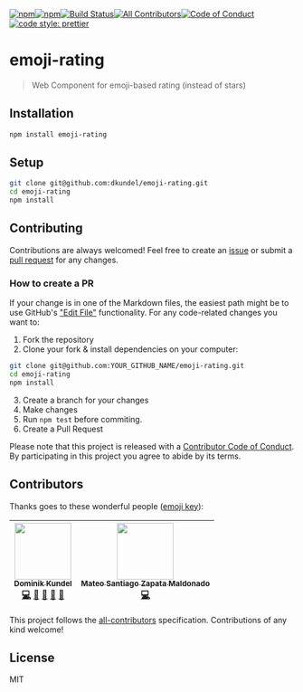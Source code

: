 <!-- BADGES:START -->
[![npm](https://img.shields.io/npm/v/emoji-rating.svg?style=flat-square)](https://npmjs.com/packages/emoji-rating)[![npm](https://img.shields.io/npm/dt/emoji-rating.svg?style=flat-square)](https://npmjs.com/packages/emoji-rating)[![Build Status](https://img.shields.io/travis/undefined/undefined.svg?branch=master&style=flat-square)](https://travis-ci.org/undefined/undefined)[![All Contributors](https://img.shields.io/badge/all_contributors-2-orange.svg?style=flat-square)](#contributors)[![Code of Conduct](https://img.shields.io/badge/%F0%9F%92%96-Code%20of%20Conduct-ff69b4.svg?style=flat-square)](CODE_OF_CONDUCT.md)[![code style: prettier](https://img.shields.io/badge/code_style-prettier-ff69b4.svg?style=flat-square)](https://github.com/prettier/prettier)
<!-- BADGES:END -->

# emoji-rating

> Web Component for emoji-based rating (instead of stars)

## Installation

```bash
npm install emoji-rating
```

## Setup

```bash
git clone git@github.com:dkundel/emoji-rating.git
cd emoji-rating
npm install
```


## Contributing

Contributions are always welcomed! Feel free to create an [issue](/issues) or submit a [pull request](/pull) for any changes.

### How to create a PR

If your change is in one of the Markdown files, the easiest path might be to use GitHub's ["Edit File"](https://help.github.com/articles/editing-files-in-your-repository/) functionality. For any code-related changes you want to:

1.  Fork the repository
2.  Clone your fork & install dependencies on your computer:

```bash
git clone git@github.com:YOUR_GITHUB_NAME/emoji-rating.git
cd emoji-rating
npm install
```

3.  Create a branch for your changes
4.  Make changes
5.  Run `npm test` before commiting.
6.  Create a Pull Request

Please note that this project is released with a [Contributor Code of Conduct](CODE_OF_CONDUCT.md).
By participating in this project you agree to abide by its terms.

## Contributors

Thanks goes to these wonderful people ([emoji key](https://github.com/kentcdodds/all-contributors#emoji-key)):

<!-- ALL-CONTRIBUTORS-LIST:START - Do not remove or modify this section -->
<!-- prettier-ignore -->
| [<img src="https://avatars3.githubusercontent.com/u/1505101?v=4" width="100px;"/><br /><sub><b>Dominik Kundel</b></sub>](https://dkundel.com)<br />[💻](https://github.com/dkundel/emoji-rating/commits?author=dkundel "Code") [🎨](#design-dkundel "Design") [🤔](#ideas-dkundel "Ideas, Planning, & Feedback") [👀](#review-dkundel "Reviewed Pull Requests") [📖](https://github.com/dkundel/emoji-rating/commits?author=dkundel "Documentation") | [<img src="https://avatars1.githubusercontent.com/u/5784157?v=4" width="100px;"/><br /><sub><b>Mateo Santiago Zapata Maldonado</b></sub>](https://github.com/Mateozmaldonado17)<br />[💻](https://github.com/dkundel/emoji-rating/commits?author=Mateozmaldonado17 "Code") |
| :---: | :---: |
<!-- ALL-CONTRIBUTORS-LIST:END -->

This project follows the [all-contributors](https://github.com/kentcdodds/all-contributors) specification. Contributions of any kind welcome!

## License

MIT
